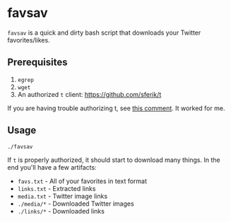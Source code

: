 # favsav

`favsav` is a quick and dirty bash script that downloads your Twitter favorites/likes.

## Prerequisites

1. `egrep`
2. `wget`
3. An authorized `t` client: https://github.com/sferik/t

If you are having trouble authorizing t, see [this comment](https://github.com/sferik/twitter/issues/878#issuecomment-401299182).
It worked for me.

## Usage

`./favsav`

If `t` is properly authorized, it should start to download many things. In the end you'll have a few artifacts:

* `favs.txt` - All of your favorites in text format
* `links.txt` - Extracted links
* `media.txt` - Twitter image links
* `./media/*` - Downloaded Twitter images
* `./links/*` - Downloaded links
